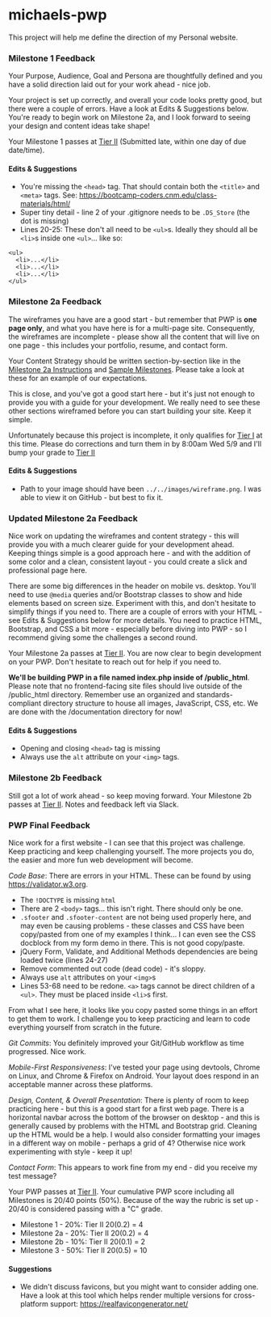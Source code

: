 # michaels-pwp
This project will help me define the direction of my Personal website.

### Milestone 1 Feedback
Your Purpose, Audience, Goal and Persona are thoughtfully defined and you have a solid direction laid out for your work ahead - nice job.

Your project is set up correctly, and overall your code looks pretty good, but there were a couple of errors. Have a look at Edits &amp; Suggestions below. You're ready to begin work on Milestone 2a, and I look forward to seeing your design and content ideas take shape!

Your Milestone 1 passes at [Tier II](https://bootcamp-coders.cnm.edu/projects/personal/rubric/) (Submitted late, within one day of due date/time).

#### Edits &amp; Suggestions
- You're missing the `<head>` tag. That should contain both the `<title>` and `<meta>` tags. See: https://bootcamp-coders.cnm.edu/class-materials/html/
- Super tiny detail - line 2 of your .gitignore needs to be `.DS_Store` (the dot is missing)
- Lines 20-25: These don't all need to be `<ul>`s. Ideally they should all be `<li>`s inside one `<ul>`... like so:
```
<ul>
  <li>...</li>
  <li>...</li>
  <li>...</li>
</ul>
```
### Milestone 2a Feedback
The wireframes you have are a good start - but remember that PWP is **one page only**, and what you have here is for a multi-page site. Consequently, the wireframes are incomplete - please show all the content that will live on one page - this includes your portfolio, resume, and contact form.

Your Content Strategy should be written section-by-section like in the [Milestone 2a Instructions](https://bootcamp-coders.cnm.edu/projects/personal/milestone-two/)
and [Sample Milestones](https://bootcamp-coders.cnm.edu/projects/personal/example/). Please take a look at these for an example of our expectations.

This is close, and you've got a good start here - but it's just not enough to provide you with a guide for your development. We really need to see these other sections wireframed before you can start building your site. Keep it simple. 

Unfortunately because this project is incomplete, it only qualifies for [Tier I](https://bootcamp-coders.cnm.edu/projects/personal/rubric/) at this time. Please do corrections and turn them in by 8:00am Wed 5/9 and I'll bump your grade to [Tier II](https://bootcamp-coders.cnm.edu/projects/personal/rubric/)

#### Edits &amp; Suggestions
- Path to your image should have been `../../images/wireframe.png`. I was able to view it on GitHub - but best to fix it.

### Updated Milestone 2a Feedback
Nice work on updating the wireframes and content strategy - this will provide you with a much clearer guide for your development ahead. Keeping things simple is a good approach here - and with the addition of some color and a clean, consistent layout - you could create a  slick and professional page here.

There are some big differences in the header on mobile vs. desktop. You'll need to use `@media` queries and/or Bootstrap classes to show and hide elements based on screen size. Experiment with this, and don't hesitate to simplify things if you need to. There are a couple of errors with your HTML - see Edits &amp; Suggestions below for more details. You need to practice HTML, Bootstrap, and CSS a bit more - especially  before diving into PWP - so I recommend giving some the challenges a second round.

Your Milestone 2a passes at [Tier II](https://bootcamp-coders.cnm.edu/projects/personal/rubric/). You are now clear to begin development on your PWP. Don't hesitate to reach out for help if you need to.

**We'll be building PWP in a file named index.php inside of /public_html**. Please note that no frontend-facing site files should live outside of the /public_html directory. Remember use an organized and standards-compliant directory structure to house all images, JavaScript, CSS, etc. We are done with the /documentation directory for now!

#### Edits &amp; Suggestions
- Opening and closing `<head>` tag is missing
- Always use the `alt` attribute on your `<img>` tags.

### Milestone 2b Feedback
Still got a lot of work ahead - so keep moving forward. Your Milestone 2b passes at [Tier II](https://bootcamp-coders.cnm.edu/projects/personal/rubric/). Notes and feedback left via Slack.

### PWP Final Feedback
Nice work for a first website - I can see that this project was challenge. Keep practicing and keep challenging yourself. The more projects you do, the easier and more fun web development will become.

*Code Base*: There are errors in your HTML. These can be found by using https://validator.w3.org.
- The `!DOCTYPE` is missing `html`
- There are 2 `<body>` tags... this isn't right. There should only be one.
- `.sfooter` and `.sfooter-content` are not being used properly here, and may even be causing problems - these classes and CSS have been copy/pasted from one of my examples I think... I can even see the CSS docblock from my form demo in there. This is not good copy/paste.
- jQuery Form, Validate, and Additional Methods dependencies are being loaded twice (lines 24-27)
- Remove commented out code (dead code) - it's sloppy.
- Always use `alt` attributes on your `<img>`s
- Lines 53-68 need to be redone. `<a>` tags cannot be direct children of a `<ul>`. They must be placed inside `<li>`s first.

From what I see here, it looks like you copy pasted some things in an effort to get them to work. I challenge you to keep practicing and learn to code everything yourself from scratch in the future.

*Git Commits*: You definitely improved your Git/GitHub workflow as time progressed. Nice work.

*Mobile-First Responsiveness*: I've tested your page using devtools, Chrome on Linux, and Chrome & Firefox on Android. Your layout does respond in an acceptable manner across these platforms.

*Design, Content, &amp; Overall Presentation*: There is plenty of room to keep practicing here - but this is a good start for a first web page. There is a horizontal navbar across the bottom of the browser on desktop - and this is generally caused by problems with the HTML and Bootstrap grid. Cleaning up the HTML would be a help. I would also consider formatting your images in a different way on mobile - perhaps a grid of 4? Otherwise nice work experimenting with style - keep it up!

*Contact Form*: This appears to work fine from my end - did you receive my test message?

Your PWP passes at [Tier II](https://bootcamp-coders.cnm.edu/projects/personal/rubric/). Your cumulative PWP score including all Milestones is 20/40 points (50%). Because of the way the rubric is set up - 20/40 is considered passing with a "C" grade.

- Milestone 1 - 20%: Tier II 20(0.2) = 4
- Milestone 2a - 20%: Tier II 20(0.2) = 4
- Milestone 2b - 10%: Tier II 20(0.1) = 2
- Milestone 3 - 50%: Tier II 20(0.5) = 10

#### Suggestions
- We didn't discuss favicons, but you might want to consider adding one. Have a look at this tool which helps render multiple versions for cross-platform  support: https://realfavicongenerator.net/
